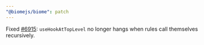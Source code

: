 ```yaml
---
"@biomejs/biome": patch
---
```


Fixed [#6915](https://github.com/biomejs/biome/issues/6915): `useHookAtTopLevel` no longer hangs when rules call themselves recursively.
